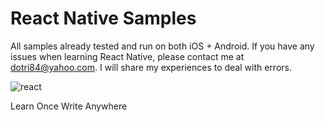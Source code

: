 # React Native Samples
All samples already tested and run on both iOS + Android. If you have any issues when learning React Native, please contact me at dotri84@yahoo.com. I will share my experiences to deal with errors.

![react](https://cloud.githubusercontent.com/assets/3272792/25311376/7842e14c-2829-11e7-86ed-b83f0230a6a9.png)

Learn Once Write Anywhere
